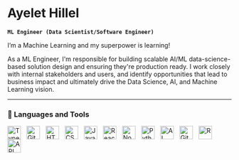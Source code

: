 #  Ayelet Hillel

**`ML Engineer (Data Scientist/Software Engineer)`**

I’m a Machine Learning and my superpower is learning! 

As a ML Engineer, I'm responsible for building scalable AI/ML data-science-based solution design and ensuring they're production ready. I work closely with internal stakeholders and users, and identify opportunities that lead to business impact and ultimately drive the Data Science, AI, and Machine Learning vision.

---

### 🧰 Languages and Tools


<img align="left" alt="TypeScript" width="30px" style="padding-right:10px;" src="https://cdn.jsdelivr.net/gh/devicons/devicon/icons/typescript/typescript-plain.svg" />
<img align="left" alt="Git" width="30px" style="padding-right:10px;" src="https://cdn.jsdelivr.net/gh/devicons/devicon/icons/git/git-original.svg" />
<img align="left" alt="HTML" width="30px" style="padding-right:10px;" src="https://cdn.jsdelivr.net/gh/devicons/devicon/icons/html5/html5-plain.svg" />
<img align="left" alt="CSS" width="30px" style="padding-right:10px;" src="https://cdn.jsdelivr.net/gh/devicons/devicon/icons/css3/css3-plain.svg" />
<img align="left" alt="JavaScript" width="30px" style="padding-right:10px;" src="https://cdn.jsdelivr.net/gh/devicons/devicon/icons/javascript/javascript-plain.svg" />
<img align="left" alt="React" width="30px" style="padding-right:10px;" src="https://cdn.jsdelivr.net/gh/devicons/devicon/icons/react/react-original.svg" />
<img align="left" alt="NodeJS" width="30px" style="padding-right:10px;" src="https://cdn.jsdelivr.net/gh/devicons/devicon/icons/nodejs/nodejs-original.svg" />
<img align="left" alt="Python" width="30px" style="padding-right:10px;" src="https://cdn.jsdelivr.net/gh/devicons/devicon/icons/python/python-plain.svg" />
<img align="left" alt="AI" width="30px" style="padding-right:10px;" src="https://static.vecteezy.com/system/resources/previews/006/662/139/original/artificial-intelligence-ai-processor-chip-icon-symbol-for-graphic-design-logo-web-site-social-media-mobile-app-ui-illustration-free-vector.jpg" />
<img align="left" alt="GitHub" width="30px" style="padding-right:10px;" src="https://cdn.jsdelivr.net/gh/devicons/devicon/icons/github/github-original.svg" />
<img align="left" alt="R" width="30px" style="padding-right:10px;" src="https://cdn4.iconfinder.com/data/icons/logos-and-brands/512/285_R_Project_logo-512.png" />
<img align="left" alt="API" width="30px" style="padding-right:10px;" src="https://encrypted-tbn0.gstatic.com/images?q=tbn:ANd9GcQVPd-I6cSNSQ4dSyyXg4yscUE8gY1C2m5hwWpUuxk&s" />
<br />

#
